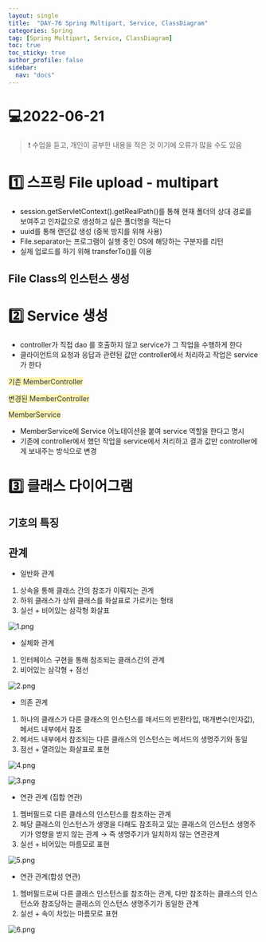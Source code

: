 ```yaml
---
layout: single
title:  "DAY-76 Spring Multipart, Service, ClassDiagram"
categories: Spring
tag: [Spring Multipart, Service, ClassDiagram]
toc: true
toc_sticky: true
author_profile: false
sidebar:
  nav: "docs"
---
```


# 💻2022-06-21

<!--Quote-->
> ❗ 수업을 듣고, 개인이 공부한 내용을 적은 것 이기에 오류가 많을 수도 있음

# 1️⃣ 스프링 File upload - multipart

<script src="https://gist.github.com/kimyeong96/05ea52a16d0a400fc870c5d1cb5c7839.js"></script>

- session.getServletContext().getRealPath()를 통해 현재 폴더의 상대 경로를 보여주고 인자값으로 생성하고 싶은 폴더명을 적는다
- uuid를 통해 랜던값 생성 (중복 방지를 위해 사용)
- File.separator는  프로그램이 실행 중인 OS에 해당하는 구분자를 리턴
- 실제 업로드를 하기 위해 transferTo()를 이용

## File Class의 인스턴스 생성

<script src="https://gist.github.com/kimyeong96/9f27dbac81f051bef65a72c2afe99076.js"></script>

# 2️⃣ Service 생성

- controller가 직접 dao 를 호출하지 않고 service가 그 작업을 수행하게 한다
- 클라이언트의 요청과 응답과 관련된 값만 controller에서 처리하고 작업은 service가 한다

<span style="color: #2D3748; background-color:#fff5b1;">기존 MemberController</span>


<script src="https://gist.github.com/kimyeong96/027b39550c19fb33b1eda0d79c1cdf10.js"></script>

<span style="color: #2D3748; background-color:#fff5b1;">변경된 MemberController</span>


<script src="https://gist.github.com/kimyeong96/d374ccbb5132d4c4fd9f6c854d24c6bb.js"></script>

<span style="color: #2D3748; background-color:#fff5b1;">MemberService</span>


<script src="https://gist.github.com/kimyeong96/859c90a20090bc903cf060bddeeb6c00.js"></script>

- MemberService에 Service 어노테이션을 붙여 service 역할을 한다고 명시
- 기존에 controller에서 했던 작업을 service에서 처리하고 결과 값만 controller에게 보내주는 방식으로 변경

# 3️⃣ 클래스 다이어그램

## 기호의 특징

<script src="https://gist.github.com/kimyeong96/f5af8ec177bb47092d823308e2a04830.js"></script>

## 관계

- 일반화 관계
1. 상속을 통해 클래스 간의 참조가 이뤄지는 관계
2. 하위 클래스가 상위 클래스를 화살표로 가르키는 형태
3. 실선 + 비어있는 삼각형 화살표

![1.png](/assets/images/posts/2022-06-21/1.png)


- 실체화 관계
1. 인터페이스 구현을 통해 참조되는 클래스간의 관계
2. 비어있는 삼각형 + 점선

![2.png](/assets/images/posts/2022-06-21/2.png)

- 의존 관계
1. 하나의 클래스가 다른 클래스의 인스턴스를 매서드의 반환타입, 매개변수(인자값), 메서드 내부에서 참조
2. 메서드 내부에서 참조되는 다른 클래스의 인스턴스는 메서드의 생명주기와 동일
3. 점선 + 열려있는 화살표로 표현

![4.png](/assets/images/posts/2022-06-21/4.png)

![3.png](/assets/images/posts/2022-06-21/3.png)


- 연관 관계 (집합 연관)
1. 멤버필드로 다른 클래스의 인스턴스를 참조하는 관계
2. 해당 클래스의 인스턴스가 생명을 다해도 참조하고 있는 클래스의 인스턴스 생명주기가 영향을 받지 않는 관계  → 즉 생명주기가 일치하지 않는 연관관계
3. 실선 + 비어있는 마름모로 표현

<script src="https://gist.github.com/kimyeong96/9737c5ad72aebf5e0cf7368a4492257b.js"></script>

![5.png](/assets/images/posts/2022-06-21/5.png)



- 연관 관계(합성 연관)
1. 멤버필드로써 다른 클래스 인스턴스를 참조하는 관계, 다만 참조하는 클래스의 인스턴스와 참조당하는 클래스의 인스턴스 생명주기가 동일한 관계
2. 실선 + 속이 차있는 마름모로 표현


<script src="https://gist.github.com/kimyeong96/f979e4285b6562f9d7cb9f5a4fc18d92.js"></script>

![6.png](/assets/images/posts/2022-06-21/6.png)